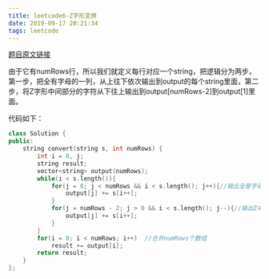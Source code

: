 ```yaml
---
title: leetcode6-Z字形变换
date: 2019-09-17 20:21:34
tags: leetcode
---
```


[题目原文链接](https://leetcode-cn.com/problems/zigzag-conversion/)

​		由于它有numRows行，所以我们就定义每行对应一个string，把逻辑分为两步<!-- more -->，第一步，把全有字母的一列，从上往下依次输出到output的每个string里面，第二步，将Z字形中间部分的字符从下往上输出到output[numRows-2]到output[1]里面。

代码如下：

```c++
class Solution {
public:
    string convert(string s, int numRows) {
        int i = 0, j;
        string result;
        vector<string> output(numRows);
        while(i < s.length()){
            for(j = 0; j < numRows && i < s.length(); j++){//输出全是字母的列到output
                output[j] += s[i++];
            }
            for(j = numRows - 2; j > 0 && i < s.length(); j--){//输出Z中间的字符
                output[j] += s[i++];
            }
        }
        for(i = 0; i < numRows; i++)  //合并numRows个数组
            result += output[i];
        return result;
    }
};
```

